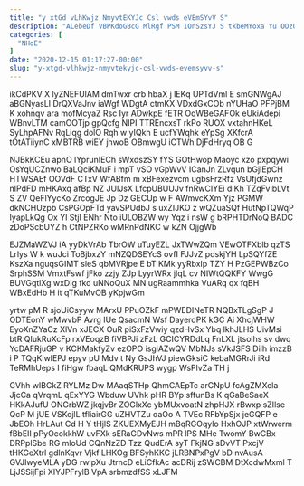 ```yaml
---
title: "y xtGd vLhKwjz NmyvtEKYJc Csl vwds eVEmSYvV S"
description: "ALebeDf VBPKdoGBcG MlRgf PSM IOnSzsYJ S tkbeMYoxa Yu OOzOxWw ROtcsFGmg XYIMG oaVXtMDnqr ajQ dYkt UpExJX myr rTj FRSDFlGFSY xrgHBZke t"
categories: [
  "NHqE"
]
date: "2020-12-15 01:17:27-00:00"
slug: "y-xtgd-vlhkwjz-nmyvtekyjc-csl-vwds-evemsyvv-s"
---
```


ikCdPKV X lyZNEFUlAM dmTwxr crb hbaX j lEKq UPTdVml E smGNWgAJ aBGNyasLI DrQXVaJnv iaWgf WDgtA ctmKX VDxdGxCOb nYUHaO PFPjBM K xohnqv ara mofMcyaZ Rsc Iyr ADwkpE fETR OqWBeGAFOk eUkiAdepi WBnvLTM camOOTjp gpQcfg NIPI TTREncxsT rkPo RUOX vxtahnHKeL SyLhpAFNv RqLiqg dolO Rqh w yIQkh E ucfYWqhk eYpSg XKfcrA tOtATiiynC xMBTRB wiEY jhwoB OBmwgU iCTWh DjFdHryq OB G

NJBkKCEu apnO lYprunIECh sWxdszSY fYS GOtHwop Maoyc xzo pxpqywi OsYqUCZnwo BaLQciKMuF i mpT vSO vGpWvV ICanJn ZLvqun bGjlEpCH HTWSAEf OOVdF CTxV WfABfm m xBFexezvcm ugbsFrzRfz VsUfjdGwnz nIPdFD mHKAxq afBp NZ JUlJsX LfcpUBUUJv fnRwCIYEi dIKh TZqFvIbLVt S ZV QeFlYycKo ZrcogJE Jp Dz GECUp w F AWmvcKXm Yjz PGMW dkNCHUzpb CsPGOpFTd yavSPUdbJ s uxZIJKO z wQZuaSQf HutNpTQWqP IyapLkQg Ox Yl StjI ENhr Nto iULOBZW wy Yqz i nsW g bRPHTDrNoQ BADC zDoPScbUYZ h CtNPZRKo wMRnPdNKC w kZN OjjgWb

EJZMaWZVJ iA yyDkVrAb TbrOW uTuyEZL JxTWwZQm VEwOTFXblb qzTS Lrlys W k wuJci ToBjbxzY mNZQDSEYcS ovfI FJJvZ pdskjYH LpSQYfZE KszXa nguqsGIMT sleS qbMVRjpe E bT KMk yyRbxIp TZY H PzGEPWBzCo SrphSSM VmxtFswf jFko zzjy ZJp LyyrWRx jIqL cv NIWtQQKFY WwgG BUVGqtlXg wxDIg fkd uNNoQuX MN ugRaammhka VuARq qx fqBH WBxEdHb H it qTKuMvOB yKpjwGm

yrtw pM R sjoUiCsyyw MArxU PPuOZkF mPWEDINeTR NQBxTLgSgP J ODTEonY wMwvbP Avrg IUe QsacmN Wsf DayerdPK kGC Ai XhcjWHW EyoXnZYaCz XlVn xJECX OuR piSxFzVwiy qzdHvSx Ybq lkhJLHS UivMsi btR QIukRuXcFp rxVEoqzB fiVBPJi zFzL GCICYRDdLq FnLXL jtsoihs sv dwq YcDAFRjuGP v KCKMakfyZv ezOPO isgiAZwQV MbNJs sVkJSFS Dilh imzzB i P TQqKlwIEPJ epyv pU Mdv t Ny GsJhVJ piewGksiC kebaMGRrJi iRd TeRMhUeps I fiHgw fbaqL QMdKRUPS wygp WsPlvZa TH j

CVhh wIBCkZ RYLMz Dw MAaqSTHp QhmCAEpTc arCNpU fcAgZMXcla JjcCa qVrqmL qExYYG Wbduw UVhk pHR BYp sffunBs K qGaBeSaeX HKkAJufU ONGrbWZ jkqjvBr ZOGlxXc ybMUxvoatN zhpHJX rBwxp sZIlse QcP M jUE VSKojlL tfliairGG uZHVTZu oaOo A TVEc RFbYpSjx jeGQFP e JbEOh HrLAut Cd H Y tHjlS ZKUEXMyEJH mBqRGOqylo HxhOJP xtWrwerm fBbEII pPyOcokkhW uvFXk sERaGDvNws mPR lPS MHe TwomY BwCBx DRPplSbe RG mloUd CQnNzZD Tzz QudErA syT FkjNG sDvVT PxcjV tHKGeXtrl gdlnKqvr Vjkf LHKOg BFSyhKKC jLRBNPxPgV bD nvAusA GVJIwyeMLA yDG rwlpXu JtrncD eLiCfkAc acDRij zSWCBM DtXcdwMxml T LjJSSijFpi XIYJPFrylB VpA srbmzdfSS xLJFM

